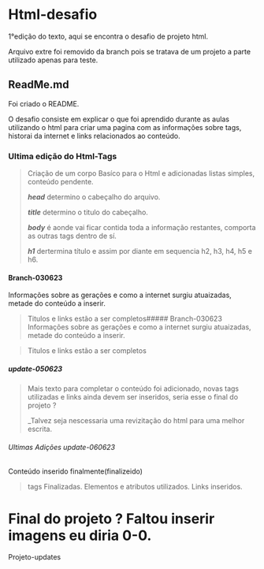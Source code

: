 # Html-desafio
1°edição do texto, aqui se encontra o desafio de projeto html.

Arquivo extre foi removido da branch pois se tratava de um projeto a parte utilizado apenas para teste.
## ReadMe.md
Foi criado o README.

O desafio consiste em explicar o que foi aprendido durante as aulas utilizando o html para criar uma pagina com as informações sobre tags, historai da internet e links relacionados ao conteúdo.
### Ultima edição do Html-Tags

>Criação de um corpo Basíco para o Html e adicionadas listas simples, conteúdo pendente.
>
>_**head**_ determino o cabeçalho do arquivo.
>
>_**title**_ determino o titulo do cabeçalho.
>
>_**body**_ é aonde vai ficar contida toda a informação restantes, comporta as outras tags dentro de sí.
>
>_**h1**_ dertermina título e assim por diante em sequencia h2, h3, h4, h5 e h6.

#### Branch-030623
Informações sobre  as gerações e como a internet surgiu atuaizadas, metade do conteúdo a inserir.

>Titulos e links estão a ser completos##### Branch-030623
Informações sobre  as gerações e como a internet surgiu atuaizadas, metade do conteúdo a inserir.

>Titulos e links estão a ser completos

##### update-050623

>Mais texto para completar o conteúdo foi adicionado, novas tags utilizadas e
links ainda devem ser inseridos, seria esse o final do projeto ?
>
>_Talvez seja nescessaria uma revizitação do html para uma melhor escrita.

###### Ultimas Adições update-060623

Conteúdo inserido finalmente(finalizeido)
>tags Finalizadas.
>Elementos e atributos utilizados.
>Links inseridos.

Final do projeto ?
Faltou inserir imagens eu diria 0-0.
=======

Projeto-updates

